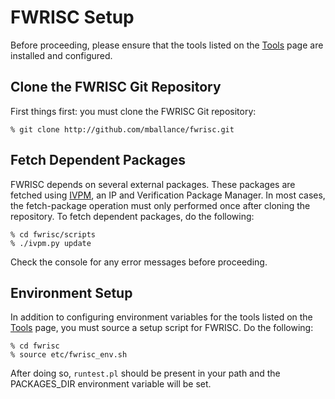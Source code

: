 # FWRISC Setup

Before proceeding, please ensure that the tools listed on the [Tools](fwrisc_tools.md) page are installed and configured.

## Clone the FWRISC Git Repository

First things first: you must clone the FWRISC Git repository:

```
% git clone http://github.com/mballance/fwrisc.git
```


## Fetch Dependent Packages
FWRISC depends on several external packages. These packages are fetched using [IVPM](http://github.com/mballance/ivpm), an IP and Verification Package Manager. In most cases, the fetch-package operation 
must only performed once after cloning the repository. To fetch dependent packages, do the following:

```
% cd fwrisc/scripts
% ./ivpm.py update
```

Check the console for any error messages before proceeding.

## Environment Setup
In addition to configuring environment variables for the tools listed on the [Tools](fwrisc_tools.md) page, you must source a setup script for FWRISC. Do the following:

```
% cd fwrisc
% source etc/fwrisc_env.sh
```

After doing so, `runtest.pl` should be present in your path and the PACKAGES_DIR environment variable will be set.

